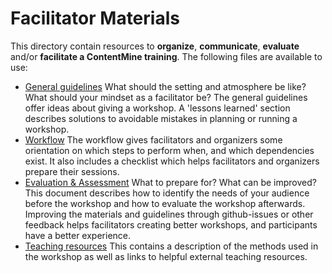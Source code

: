 # Facilitator Materials

This directory contain resources to **organize**, **communicate**, **evaluate** and/or **facilitate a ContentMine training**. The following files are available to use:

* [General guidelines](general.md)
  What should the setting and atmosphere be like? What should your mindset as a facilitator be? The general guidelines offer ideas about giving a workshop. A 'lessons learned' section describes solutions to avoidable mistakes in planning or running a workshop.
* [Workflow](workflow.md)
  The workflow gives facilitators and organizers some orientation on which steps to perform when, and which dependencies exist. It also includes a checklist which helps facilitators and organizers prepare their sessions.
* [Evaluation & Assessment](evaluation-assessment.md)
  What to prepare for? What can be improved? This document describes how to identify the needs of your audience before the workshop and how to evaluate the workshop afterwards. Improving the materials and guidelines through github-issues or other feedback helps facilitators creating better workshops, and participants have a better experience.
* [Teaching resources](teaching.md)
  This contains a description of the methods used in the workshop as well as links to helpful external teaching resources.

